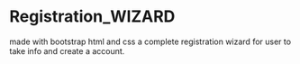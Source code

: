 # Registration_WIZARD
made with bootstrap html and css
a complete registration wizard for user to take info and create a account.
